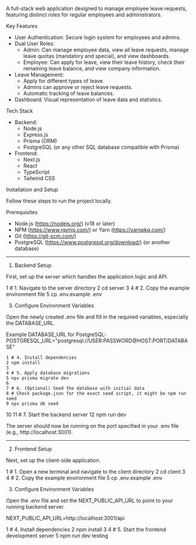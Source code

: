 A full-stack web application designed to manage employee leave requests, featuring distinct roles
  for regular employees and administrators.

  Key Features

   - User Authentication: Secure login system for employees and admins.
   - Dual User Roles:
       - Admin: Can manage employee data, view all leave requests, manage leave quotas (mandatory and
         special), and view dashboards.
       - Employee: Can apply for leave, view their leave history, check their remaining leave balance,
         and view company information.
   - Leave Management:
       - Apply for different types of leave.
       - Admins can approve or reject leave requests.
       - Automatic tracking of leave balances.
   - Dashboard: Visual representation of leave data and statistics.

  Tech Stack

   - Backend:
       - Node.js
       - Express.js
       - Prisma (ORM)
       - PostgreSQL (or any other SQL database compatible with Prisma)
   - Frontend:
       - Next.js
       - React
       - TypeScript
       - Tailwind CSS

  Installation and Setup

  Follow these steps to run the project locally.

  Prerequisites

   - Node.js (https://nodejs.org/) (v18 or later)
   - NPM (https://www.npmjs.com/) or Yarn (https://yarnpkg.com/)
   - Git (https://git-scm.com/)
   - PostgreSQL (https://www.postgresql.org/download/) (or another database)

  ---

  1. Backend Setup

  First, set up the server which handles the application logic and API.

   1 # 1. Navigate to the server directory
   2 cd server
   3
   4 # 2. Copy the example environment file
   5 cp .env.example .env

  3. Configure Environment Variables

  Open the newly created .env file and fill in the required variables, especially the DATABASE_URL.

  Example DATABASE_URL for PostgreSQL:
  POSTGRESQL_URL="postgresql://USER:PASSWORD@HOST:PORT/DATABASE"

    1 # 4. Install dependencies
    2 npm install
    3
    4 # 5. Apply database migrations
    5 npx prisma migrate dev
    6
    7 # 6. (Optional) Seed the database with initial data
    8 # Check package.json for the exact seed script, it might be npm run seed
    9 npx prisma db seed
   10
   11 # 7. Start the backend server
   12 npm run dev

  The server should now be running on the port specified in your .env file (e.g.,
  http://localhost:3001).

  ---

  2. Frontend Setup

  Next, set up the client-side application.

   1 # 1. Open a new terminal and navigate to the client directory
   2 cd client
   3
   4 # 2. Copy the example environment file
   5 cp .env.example .env

  3. Configure Environment Variables

  Open the .env file and set the NEXT_PUBLIC_API_URL to point to your running backend server.

  NEXT_PUBLIC_API_URL=http://localhost:3001/api

   1 # 4. Install dependencies
   2 npm install
   3 
   4 # 5. Start the frontend development server
   5 npm run dev
   testing